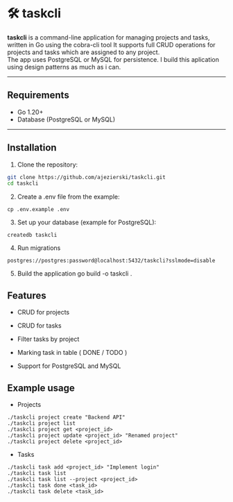 # 🛠️ taskcli

**taskcli** is a command-line application for managing projects and tasks, written in Go using the cobra-cli tool
It supports full CRUD operations for projects and tasks which are assigned to any project.  
The app uses PostgreSQL or MySQL for persistence. I build this aplication using design patterns as much as i can.

---

## Requirements

- Go 1.20+
- Database (PostgreSQL or MySQL)

---

## Installation

1. Clone the repository:

```bash
git clone https://github.com/ajezierski/taskcli.git
cd taskcli
```
2. Create a .env file from the example:
```
cp .env.example .env
```
3. Set up your database (example for PostgreSQL):
```
createdb taskcli
```
4. Run migrations
```
postgres://postgres:password@localhost:5432/taskcli?sslmode=disable
```
5. Build the application
go build -o taskcli .


## Features
* CRUD for projects

* CRUD for tasks

* Filter tasks by project

* Marking task in table ( DONE / TODO )

* Support for PostgreSQL and MySQL


## Example usage

* Projects
```
./taskcli project create "Backend API"
./taskcli project list
./taskcli project get <project_id>
./taskcli project update <project_id> "Renamed project"
./taskcli project delete <project_id>
```

* Tasks
```
./taskcli task add <project_id> "Implement login"
./taskcli task list
./taskcli task list --project <project_id>
./taskcli task done <task_id>
./taskcli task delete <task_id>
```
